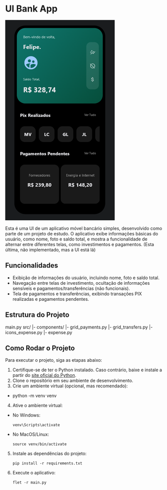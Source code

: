 # UI Bank App

![App Screenshot](src/assets//project.png)

Esta é uma UI de um aplicativo móvel bancário simples, desenvolvido como parte de um projeto de estudo. O aplicativo exibe informações básicas do usuário, como nome, foto e saldo total, e mostra a funcionalidade de alternar entre diferentes telas, como investimentos e pagamentos. (Esta última, não implementado, mas a UI está lá)

## Funcionalidades

- Exibição de informações do usuário, incluindo nome, foto e saldo total.
- Navegação entre telas de investimento, ocultação de informações sensíveis e pagamentos/transferências (não funcionais).
- Tela de pagamentos e transferências, exibindo transações PIX realizadas e pagamentos pendentes.

## Estrutura do Projeto

main.py
src/
|- components/
|- grid_payments.py
|- grid_transfers.py
|- icons_expense.py
|- expense.py


## Como Rodar o Projeto

Para executar o projeto, siga as etapas abaixo:

1. Certifique-se de ter o Python instalado. Caso contrário, baixe e instale a partir do [site oficial do Python](https://www.python.org/downloads/).
2. Clone o repositório em seu ambiente de desenvolvimento.
3. Crie um ambiente virtual (opcional, mas recomendado):
- python -m venv venv
4. Ative o ambiente virtual:
- No Windows:
  ```
  venv\Scripts\activate
  ```
- No MacOS/Linux:
  ```
  source venv/bin/activate
  ```
5. Instale as dependências do projeto:
    ```
    pip install -r requirements.txt
    ```
6. Execute o aplicativo:
    ```
    flet -r main.py
    ```
